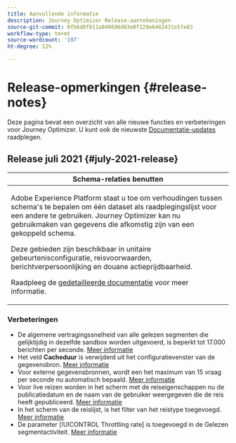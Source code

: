 ```yaml
---
title: Aanvullende informatie
description: Journey Optimizer Release-aantekeningen
source-git-commit: 0fb6d8f611a849696d83e0f129e6462431e5fe83
workflow-type: tm+mt
source-wordcount: '197'
ht-degree: 12%

---
```



# Release-opmerkingen {#release-notes}

Deze pagina bevat een overzicht van alle nieuwe functies en verbeteringen voor Journey Optimizer.
U kunt ook de nieuwste [Documentatie-updates](documentation-updates.md) raadplegen.

## Release juli 2021 {#july-2021-release}

<table>
<thead>
<tr>
<th><strong>Schema-relaties benutten</strong><br/></th>
</tr>
</thead>
<tbody>
<tr>
<td>
<p>Adobe Experience Platform staat u toe om verhoudingen tussen schema's te bepalen om één dataset als raadplegingslijst voor een andere te gebruiken. Journey Optimizer kan nu gebruikmaken van gegevens die afkomstig zijn van een gekoppeld schema.</p>
<p>Deze gebieden zijn beschikbaar in unitaire gebeurtenisconfiguratie, reisvoorwaarden, berichtverpersoonlijking en douane actieprijdbaarheid.
<p>Raadpleeg de <a href="event/experience-event-schema.md#leverage_schema_relationships">gedetailleerde documentatie</a> voor meer informatie.</p>
</td>
</tr>
</tbody>
</table>

### Verbeteringen

* De algemene vertragingssnelheid van alle gelezen segmenten die gelijktijdig in dezelfde sandbox worden uitgevoerd, is beperkt tot 17.000 berichten per seconde. [Meer informatie](building-journeys/read-segment.md#configuring-segment-trigger-activity)
* Het veld **Cacheduur** is verwijderd uit het configuratievenster van de gegevensbron. [Meer informatie](datasource/about-data-sources.md)
* Voor externe gegevensbronnen, wordt een het maximum van 15 vraag per seconde nu automatisch bepaald. [Meer informatie](configuration/external-systems.md#capping)
* Voor live reizen worden in het scherm met de reiseigenschappen nu de publicatiedatum en de naam van de gebruiker weergegeven die de reis heeft gepubliceerd. [Meer informatie](building-journeys/journey-gs.md#change-properties)
* In het scherm van de reislijst, is het filter van het reistype toegevoegd. [Meer informatie](user-interface.md#section_lgm_hpz_pgb)
* De parameter [!UICONTROL Throttling rate] is toegevoegd in de Gelezen segmentactiviteit. [Meer informatie](building-journeys/read-segment.md#configuring-segment-trigger-activity)
